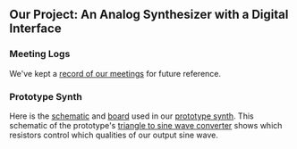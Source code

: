## Our Project: An Analog Synthesizer with a Digital Interface
### Meeting Logs
We've kept a [record of our meetings](https://github.com/jayheiland/CE_Senior_Project/blob/master/docs/Meeting%20logs.pdf) for future reference.
### Prototype Synth
Here is the [schematic](https://github.com/jayheiland/CE_Senior_Project/blob/master/docs/schematic.PNG) and [board](https://github.com/jayheiland/CE_Senior_Project/blob/master/docs/Board.pdf) used in our [prototype synth](https://github.com/jayheiland/CE_Senior_Project/blob/master/docs/IMG_0136.jpg). This schematic of the prototype's [triangle to sine wave converter](https://github.com/jayheiland/CE_Senior_Project/blob/master/docs/triangleToSine.png) shows which resistors control which qualities of our output sine wave. 
